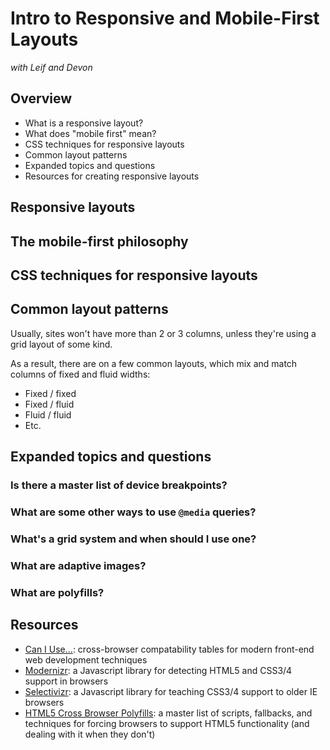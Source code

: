 # Intro to Responsive and Mobile-First Layouts

_with Leif and Devon_

## Overview

* What is a responsive layout?
* What does "mobile first" mean?
* CSS techniques for responsive layouts
* Common layout patterns
* Expanded topics and questions
* Resources for creating responsive layouts

## Responsive layouts

## The mobile-first philosophy

## CSS techniques for responsive layouts

## Common layout patterns

Usually, sites won't have more than 2 or 3 columns, unless they're using a grid layout of some kind.

As a result, there are on a few common layouts, which mix and match columns of fixed and fluid widths:

* Fixed / fixed
* Fixed / fluid
* Fluid / fluid
* Etc.

## Expanded topics and questions

### Is there a master list of device breakpoints?
### What are some other ways to use `@media` queries?
### What's a grid system and when should I use one?
### What are adaptive images?
### What are polyfills?

## Resources

* [Can I Use...](http://caniuse.com/): cross-browser compatability tables for modern front-end web development techniques
* [Modernizr](http://modernizr.com/): a Javascript library for detecting HTML5 and CSS3/4 support in browsers
* [Selectivizr](http://selectivizr.com/): a Javascript library for teaching CSS3/4 support to older IE browsers
* [HTML5 Cross Browser Polyfills](https://github.com/Modernizr/Modernizr/wiki/HTML5-Cross-Browser-Polyfills): a master list of scripts, fallbacks, and techniques for forcing browsers to support HTML5 functionality (and dealing with it when they don't)